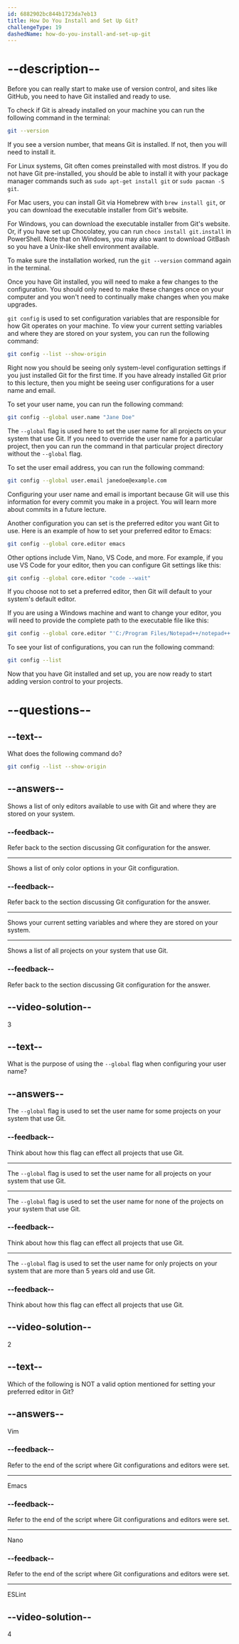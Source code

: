 ```yaml
---
id: 6882902bc844b1723da7eb13
title: How Do You Install and Set Up Git?
challengeType: 19
dashedName: how-do-you-install-and-set-up-git
---
```


# --description--

Before you can really start to make use of version control, and sites like GitHub, you need to have Git installed and ready to use.

To check if Git is already installed on your machine you can run the following command in the terminal:

```sh
git --version
```

If you see a version number, that means Git is installed. If not, then you will need to install it.

For Linux systems, Git often comes preinstalled with most distros. If you do not have Git pre-installed, you should be able to install it with your package manager commands such as `sudo apt-get install git` or `sudo pacman -S git`.

For Mac users, you can install Git via Homebrew with `brew install git`, or you can download the executable installer from Git's website.

For Windows, you can download the executable installer from Git's website. Or, if you have set up Chocolatey, you can run `choco install git.install` in PowerShell. Note that on Windows, you may also want to download GitBash so you have a Unix-like shell environment available.

To make sure the installation worked, run the `git --version` command again in the terminal.

Once you have Git installed, you will need to make a few changes to the configuration. You should only need to make these changes once on your computer and you won't need to continually make changes when you make upgrades.

`git config` is used to set configuration variables that are responsible for how Git operates on your machine. To view your current setting variables and where they are stored on your system, you can run the following command:

```sh
git config --list --show-origin
```

Right now you should be seeing only system-level configuration settings if you just installed Git for the first time. If you have already installed Git prior to this lecture, then you might be seeing user configurations for a user name and email.

To set your user name, you can run the following command:

```sh
git config --global user.name "Jane Doe"
```

The `--global` flag is used here to set the user name for all projects on your system that use Git. If you need to override the user name for a particular project, then you can run the command in that particular project directory without the `--global` flag.

To set the user email address, you can run the following command:

```sh
git config --global user.email janedoe@example.com
```

Configuring your user name and email is important because Git will use this information for every commit you make in a project. You will learn more about commits in a future lecture.

Another configuration you can set is the preferred editor you want Git to use. Here is an example of how to set your preferred editor to Emacs:

```sh
git config --global core.editor emacs
```

Other options include Vim, Nano, VS Code, and more. For example, if you use VS Code for your editor, then you can configure Git settings like this:

```sh
git config --global core.editor "code --wait"
```

If you choose not to set a preferred editor, then Git will default to your system's default editor.

If you are using a Windows machine and want to change your editor, you will need to provide the complete path to the executable file like this:

```sh
git config --global core.editor "'C:/Program Files/Notepad++/notepad++.exe' -multiInst -notabbar -nosession -noPlugin"
```

To see your list of configurations, you can run the following command:

```sh
git config --list
```

Now that you have Git installed and set up, you are now ready to start adding version control to your projects.

# --questions--

## --text--

What does the following command do?

```sh
git config --list --show-origin
```

## --answers--

Shows a list of only editors available to use with Git and where they are stored on your system.

### --feedback--

Refer back to the section discussing Git configuration for the answer.

---

Shows a list of only color options in your Git configuration.

### --feedback--

Refer back to the section discussing Git configuration for the answer.

---

Shows your current setting variables and where they are stored on your system.

---

Shows a list of all projects on your system that use Git.

### --feedback--

Refer back to the section discussing Git configuration for the answer.

## --video-solution--

3

## --text--

What is the purpose of using the `--global` flag when configuring your user name?

## --answers--

The `--global` flag is used to set the user name for some projects on your system that use Git.

### --feedback--

Think about how this flag can effect all projects that use Git.

---

The `--global` flag is used to set the user name for all projects on your system that use Git.

---

The `--global` flag is used to set the user name for none of the projects on your system that use Git.

### --feedback--

Think about how this flag can effect all projects that use Git.

---

The `--global` flag is used to set the user name for only projects on your system that are more than 5 years old and use Git.

### --feedback--

Think about how this flag can effect all projects that use Git.

## --video-solution--

2

## --text--

Which of the following is NOT a valid option mentioned for setting your preferred editor in Git?

## --answers--

Vim

### --feedback--

Refer to the end of the script where Git configurations and editors were set.

---

Emacs

### --feedback--

Refer to the end of the script where Git configurations and editors were set.

---

Nano

### --feedback--

Refer to the end of the script where Git configurations and editors were set.

---

ESLint

## --video-solution--

4

